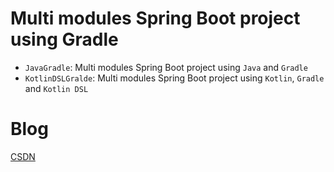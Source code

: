 # Multi modules Spring Boot project using Gradle

- `JavaGradle`: Multi modules Spring Boot project using `Java` and `Gradle`
- `KotlinDSLGralde`: Multi modules Spring Boot project using `Kotlin`, `Gradle` and `Kotlin DSL`

# Blog

[CSDN](https://blog.csdn.net/qq_27525611/article/details/114291267)
